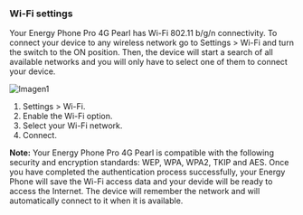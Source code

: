### Wi-Fi settings

Your Energy Phone Pro 4G Pearl has Wi-Fi 802.11 b/g/n connectivity. To connect your device to any wireless network go to Settings > Wi-Fi and turn the switch to the ON position. Then, the device will start a search of all available networks and you will only have to select one of them to connect your device.

![Imagen1](http://static.energysistem.com/images/manuals/42500/5710f3c8afd19.jpg)

1. Settings > Wi-Fi.
2. Enable the Wi-Fi option.
3. Select your Wi-Fi network.
4. Connect.

**Note:** Your Energy Phone Pro 4G Pearl is compatible with the following security and encryption standards: WEP, WPA, WPA2, TKIP and AES. Once you have completed the authentication process successfully, your Energy Phone will save the Wi-Fi access data and your devide will be ready to access the Internet. The device will remember the network and will automatically connect to it when it is available.
